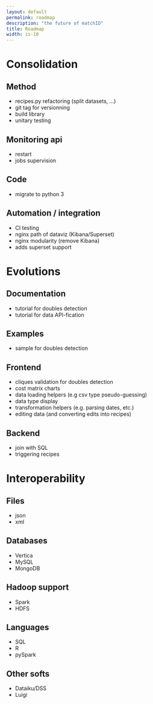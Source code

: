 ```yaml
---
layout: default
permalink: roadmap
description: "the future of matchID"
title: Roadmap
width: is-10
---
```


<div class="tile is-ancestor">

<div class="tile is-parent is-vertical is-4">
<div class="tile">
<div class="tile is-child notification is-light"  markdown="1">
  
# **Consolidation**

## Method
- recipes.py refactoring (split datasets, ...)
- git tag for versionning
- build library
- unitary testing

## Monitoring api
- restart
- jobs supervision

## Code
- migrate to python 3

## Automation / integration
- CI testing
- nginx path of dataviz (Kibana/Superset)
- nginx modularity (remove Kibana)
- adds superset support

</div>
</div>
</div>

<div class="tile is-parent is-vertical is-4">
<div class="tile">
<div class="tile is-child notification is-success"  markdown="1">
  
# **Evolutions**
## Documentation
- tutorial for doubles detection
- tutorial for data API-fication

## Examples
- sample for doubles detection

## Frontend
- cliques validation for doubles detection
- cost matrix charts
- data loading helpers (e.g csv type pseudo-guessing)
- data type display
- transformation helpers (e.g. parsing dates, etc.)
- editing data (and converting edits into recipes)


## Backend
- join with SQL
- triggering recipes

</div>
</div>
</div>

<div class="tile is-parent is-vertical is-4">
<div class="tile">
<div class="tile is-child notification is-info"  markdown="1">
  
# **Interoperability**

## Files
- json
- xml

## Databases
- Vertica
- MySQL
- MongoDB

## Hadoop support
- Spark
- HDFS

## Languages
- SQL
- R
- pySpark

## Other softs 
- Dataiku/DSS
- Luigi

</div>
</div>
</div>

</div>

